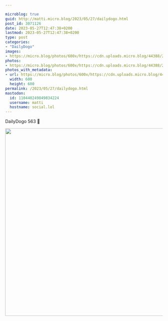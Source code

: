 ```yaml
---

microblog: true
guid: http://matti.micro.blog/2023/05/27/dailydogo.html
post_id: 3071126
date: 2023-05-27T12:47:38+0200
lastmod: 2023-05-27T12:47:38+0200
type: post
categories:
- "DailyDogo"
images:
- https://micro.blog/photos/600x/https://cdn.uploads.micro.blog/44388/2023/0e731c8826.jpg
photos:
- https://micro.blog/photos/600x/https://cdn.uploads.micro.blog/44388/2023/0e731c8826.jpg
photos_with_metadata:
- url: https://micro.blog/photos/600x/https://cdn.uploads.micro.blog/44388/2023/0e731c8826.jpg
  width: 600
  height: 600
permalink: /2023/05/27/dailydogo.html
mastodon:
  id: 110440249849834224
  username: matti
  hostname: social.lol
---
```

DailyDogo 563 🐶

<img src="https://micro.blog/photos/600x/https://blog.martin-haehnel.de/uploads/2023/0e731c8826.jpg" width="600" height="600" alt="" />
